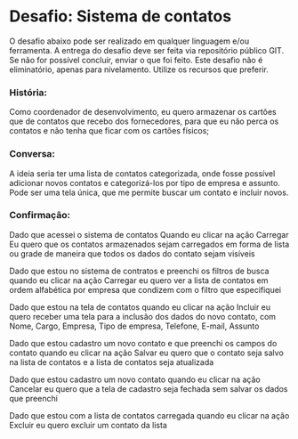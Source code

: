 # Desafio: Sistema de contatos 
 
O desafio abaixo pode ser realizado em qualquer linguagem e/ou ferramenta. A entrega do desafio deve ser feita via repositório público GIT. Se não for possível concluir, enviar o que foi feito. Este desafio não é eliminatório, apenas para nivelamento. Utilize os recursos que preferir. 
 
### História:
Como coordenador de desenvolvimento, eu quero armazenar os cartões que de contatos que recebo dos fornecedores, para que eu não perca os contatos e não tenha que ficar com os cartões físicos; 
 
### Conversa:
A ideia seria ter uma lista de contatos categorizada, onde fosse possível adicionar novos contatos e categorizá-los por tipo de empresa e assunto. Pode ser uma tela única, que me permite buscar um contato e incluir novos. 
 
### Confirmação:
Dado que acessei o sistema de contatos Quando eu clicar na ação Carregar Eu quero que os contatos armazenados sejam carregados em forma de lista ou grade de maneira que todos os dados do contato sejam visíveis 

Dado que estou no sistema de contratos e preenchi os filtros de busca quando eu clicar na ação Carregar eu quero ver a lista de contatos em ordem alfabética por empresa que condizem com o filtro que especifiquei 

Dado que estou na tela de contatos quando eu clicar na ação Incluir  eu quero receber uma tela para a inclusão dos dados do novo contato,  com Nome, Cargo, Empresa, Tipo de empresa, Telefone, E-mail, Assunto 

Dado que estou cadastro um novo contato e que preenchi os campos do contato quando eu clicar na ação Salvar eu quero que o contato seja salvo na lista de contatos e a lista de contatos seja atualizada 

Dado que estou cadastro um novo contato quando eu clicar na ação Cancelar  eu quero que a tela de cadastro seja fechada sem salvar os dados que preenchi 

Dado que estou com a lista de contatos carregada quando eu clicar na ação Excluir eu quero excluir um contato da lista 
 
 
